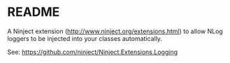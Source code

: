 # README #

A Ninject extension (http://www.ninject.org/extensions.html) to allow NLog loggers to be injected into your classes automatically.

See: https://github.com/ninject/Ninject.Extensions.Logging